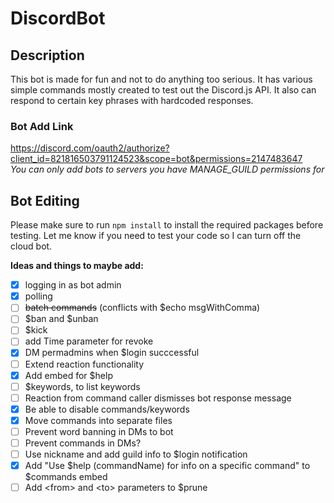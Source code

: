# DiscordBot

## Description
This bot is made for fun and not to do anything too serious. It has various simple commands mostly created to test out the Discord.js API. It also can respond to certain key phrases with hardcoded responses. 

### Bot Add Link
https://discord.com/oauth2/authorize?client_id=821816503791124523&scope=bot&permissions=2147483647  
_You can only add bots to servers you have MANAGE_GUILD permissions for_

## Bot Editing
Please make sure to run `npm install` to install the required packages before testing. Let me know if you need to test your code so I can turn off the cloud bot.


**Ideas and things to maybe add:**

[comment]: # (the format - [ ] denotes a tickbox for markdown in github. This may not show up properly in the VScode markdown preview)

 - [x] logging in as bot admin
 - [x] polling
 - [ ] ~~batch commands~~ (conflicts with $echo msgWithComma)
 - [ ] $ban and $unban
 - [ ] $kick
 - [ ] add Time parameter for revoke
 - [x] DM permadmins when $login succcessful
 - [ ] Extend reaction functionality
 - [x] Add embed for $help
 - [ ] $keywords, to list keywords
 - [ ] Reaction from command caller dismisses bot response message
 - [x] Be able to disable commands/keywords
 - [x] Move commands into separate files
 - [ ] Prevent word banning in DMs to bot
 - [ ] Prevent commands in DMs?
 - [ ] Use nickname and add guild info to $login notification
 - [x] Add "Use $help (commandName) for info on a specific command" to $commands embed
 - [ ] Add \<from> and \<to> parameters to $prune
